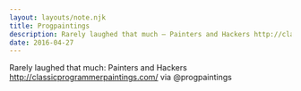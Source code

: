 ```yaml
---
layout: layouts/note.njk
title: Progpaintings
description: Rarely laughed that much – Painters and Hackers http://classicprogrammerpaintings.com/ via @progpaintings
date: 2016-04-27
---
```

Rarely laughed that much: Painters and Hackers http://classicprogrammerpaintings.com/ via @progpaintings
